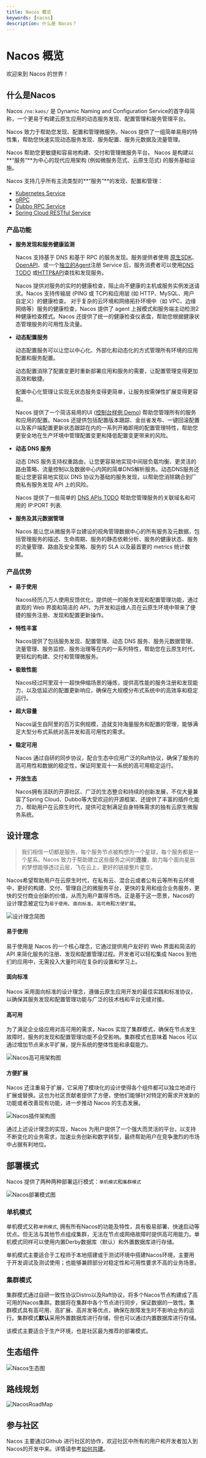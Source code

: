```yaml
---
title: Nacos 概览
keywords: [nacos]
description: 什么是 Nacos？
---
```


# Nacos 概览

欢迎来到 Nacos 的世界！

## 什么是Nacos

Nacos `/nɑ:kəʊs/`  是 Dynamic Naming and Configuration Service的首字母简称，一个更易于构建云原生应用的动态服务发现、配置管理和服务管理平台。

Nacos 致力于帮助您发现、配置和管理微服务。Nacos 提供了一组简单易用的特性集，帮助您快速实现动态服务发现、服务配置、服务元数据及流量管理。

Nacos 帮助您更敏捷和容易地构建、交付和管理微服务平台。 Nacos 是构建以**“服务”**为中心的现代应用架构 (例如微服务范式、云原生范式) 的服务基础设施。

Nacos 支持几乎所有主流类型的**“服务”**的发现、配置和管理：

- [Kubernetes Service](https://kubernetes.io/docs/concepts/services-networking/service/)
- [gRPC](https://grpc.io/docs/guides/concepts.html#service-definition)
- [Dubbo RPC Service](https://dubbo.apache.org)
- [Spring Cloud RESTful Service](https://spring.io/projects/spring-cloud)

### 产品功能

* **服务发现和服务健康监测**

  Nacos 支持基于 DNS 和基于 RPC 的服务发现。服务提供者使用 [原生SDK](./guide/user/sdk.md)、[OpenAPI](./guide/user/open-api.md)、或一个[独立的Agent](./guide/user/other-language.md)注册 Service 后，服务消费者可以使用[DNS TODO](./ecology/use-nacos-with-coredns.md) 或[HTTP&API](./guide/user/open-api.md)查找和发现服务。

  Nacos 提供对服务的实时的健康检查，阻止向不健康的主机或服务实例发送请求。Nacos 支持传输层 (PING 或 TCP)和应用层 (如 HTTP、MySQL、用户自定义）的健康检查。 对于复杂的云环境和网络拓扑环境中（如 VPC、边缘网络等）服务的健康检查，Nacos 提供了 agent 上报模式和服务端主动检测2种健康检查模式。Nacos 还提供了统一的健康检查仪表盘，帮助您根据健康状态管理服务的可用性及流量。

* **动态配置服务**

  动态配置服务可以让您以中心化、外部化和动态化的方式管理所有环境的应用配置和服务配置。

  动态配置消除了配置变更时重新部署应用和服务的需要，让配置管理变得更加高效和敏捷。

  配置中心化管理让实现无状态服务变得更简单，让服务按需弹性扩展变得更容易。

  Nacos 提供了一个简洁易用的UI ([控制台样例 Demo](http://console.nacos.io/nacos/index.html)) 帮助您管理所有的服务和应用的配置。Nacos 还提供包括配置版本跟踪、金丝雀发布、一键回滚配置以及客户端配置更新状态跟踪在内的一系列开箱即用的配置管理特性，帮助您更安全地在生产环境中管理配置变更和降低配置变更带来的风险。

* **动态 DNS 服务**

  动态 DNS 服务支持权重路由，让您更容易地实现中间层负载均衡、更灵活的路由策略、流量控制以及数据中心内网的简单DNS解析服务。动态DNS服务还能让您更容易地实现以 DNS 协议为基础的服务发现，以帮助您消除耦合到厂商私有服务发现 API 上的风险。

  Nacos 提供了一些简单的 [DNS APIs TODO](./ecology/use-nacos-with-coredns.md) 帮助您管理服务的关联域名和可用的 IP:PORT 列表.

* **服务及其元数据管理**

  Nacos 能让您从微服务平台建设的视角管理数据中心的所有服务及元数据，包括管理服务的描述、生命周期、服务的静态依赖分析、服务的健康状态、服务的流量管理、路由及安全策略、服务的 SLA 以及最首要的 metrics 统计数据。

### 产品优势

- **易于使用**
  
  Nacos经历几万人使用反馈优化，提供统一的服务发现和配置管理功能，通过直观的 Web 界面和简洁的 API，为开发和运维人员在云原生环境中带来了便捷的服务注册、发现和配置更新操作。
  
- **特性丰富**

  Nacos提供了包括服务发现、配置管理、动态 DNS 服务、服务元数据管理、流量管理、服务监控、服务治理等在内的一系列特性，帮助您在云原生时代，更轻松的构建、交付和管理微服务。
  
- **极致性能**

  Nacos经过阿里双十一超快伸缩场景的锤炼，提供高性能的服务注册和发现能力，以及低延迟的配置更新响应，确保在大规模分布式系统中的高效率和稳定运行。
  
- **超大容量**
  
  Nacos诞生自阿里的百万实例规模，造就支持海量服务和配置的管理，能够满足大型分布式系统对高并发和高可用性的需求。

- **稳定可用**

  Nacos 通过自研的同步协议，配合生态中应用广泛的Raft协议，确保了服务的高可用性和数据的稳定性，保证阿里双十一系统的高可用稳定运行。

- **开放生态**

  Nacos拥有活跃的开源社区、广泛的生态整合和持续的创新发展，不仅大量兼容了Spring Cloud、Dubbo等大受欢迎的开源框架、还提供了丰富的插件化能力，帮助用户在云原生时代，提供可定制满足自身特殊需求的独有云原生微服务系统。

## 设计理念

> 我们相信一切都是服务，每个服务节点被构想为一个星球，每个服务都是一个星系。Nacos 致力于帮助建立这些服务之间的**连接**，助力每个面向星辰的梦想能够透过云层，飞在云上，更好的链接整片星空。

Nacos希望帮助用户在云原生时代，在私有云、混合云或者公有云等所有云环境中，更好的构建、交付、管理自己的微服务平台，更快的复用和组合业务服务，更快的交付商业创新的价值，从而为用户赢得市场。正是基于这一愿景，Nacos的设计理念被定位为`易于使用`、`面向标准`、`高可用`和`方便扩展`。

![设计理念简图](/img/doc/overview/design-philosophy.svg)

#### 易于使用 

易于使用是 Nacos 的一个核心理念，它通过提供用户友好的 Web 界面和简洁的 API 来简化服务的注册、发现和配置管理过程。开发者可以轻松集成 Nacos 到他们的应用中，无需投入大量时间在复杂的设置和学习上。

#### 面向标准

Nacos 采用面向标准的设计理念，遵循云原生应用开发的最佳实践和标准协议，以确保其服务发现和配置管理功能与广泛的技术栈和平台无缝对接。

#### 高可用

为了满足企业级应用对高可用的需求，Nacos 实现了集群模式，确保在节点发生故障时，服务的发现和配置管理功能不会受影响。集群模式也意味着 Nacos 可以通过增加节点来水平扩展，提升系统的整体性能和承载能力。

![Nacos高可用架构图](/img/doc/overview/availability-structure.svg)

#### 方便扩展

Nacos 还注重易于扩展，它采用了模块化的设计使得各个组件都可以独立地进行扩展或替换。这也为社区贡献者提供了方便，使他们能够针对特定的需求开发新的功能或者改善现有功能，进一步推动 Nacos 的生态发展。

![Nacos插件架构图](/img/doc/overview/plugin-structure.svg)

通过上述设计理念的实现，Nacos 为用户提供了一个强大而灵活的平台，以支持不断变化的业务需求，加速业务创新和数字转型，最终帮助用户在竞争激烈的市场中占据有利地位。

## 部署模式

Nacos 提供了两种两种部署运行模式：`单机模式`和`集群模式`

![Nacos部署模式图](/img/doc/overview/deploy-structure.svg)

### 单机模式

单机模式又称`单例模式`, 拥有所有Nacos的功能及特性，具有极易部署、快速启动等优点。但无法与其他节点组成集群，无法在节点或网络故障时提供高可用能力。单机模式同样可以使用内置Derby数据库（默认）和外置数据库进行存储。

单机模式主要适合于工程师于本地搭建或于测试环境中搭建Nacos环境，主要用于开发调试及测试使用；也能够兼顾部分对稳定性和可用性要求不高的业务场景。

### 集群模式

集群模式通过自研一致性协议Distro以及Raft协议，将多个Nacos节点构建成了高可用的Nacos集群。数据将在集群中各个节点进行同步，保证数据的一致性。集群模式具有高可用、高扩展、高并发等优点，确保在故障发生时不影响业务的运行。集群模式**默认**采用外置数据库进行存储，但也可以通过内置数据库进行存储。

该模式主要适合于生产环境，也是社区最为推荐的部署模式。

## 生态组件

![Nacos生态图](/img/doc/overview/ecology-structure.png)

## 路线规划

![NacosRoadMap](/img/doc/overview/roadmap.svg)

## 参与社区

Nacos 主要通过Github 进行社区的协作，欢迎社区中所有的用户和开发者加入到Nacos的开发中来。详情请参考[如何共建](contribution/contributing.md)。